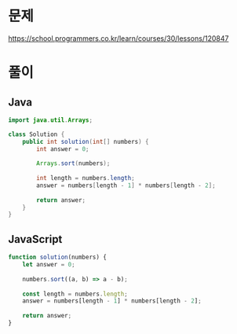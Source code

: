 # 문제
https://school.programmers.co.kr/learn/courses/30/lessons/120847

# 풀이
## Java
```java
import java.util.Arrays;

class Solution {
    public int solution(int[] numbers) {
        int answer = 0;
        
        Arrays.sort(numbers);
        
        int length = numbers.length;
        answer = numbers[length - 1] * numbers[length - 2];
        
        return answer;
    }
}
```

## JavaScript
```javascript
function solution(numbers) {
    let answer = 0;
    
    numbers.sort((a, b) => a - b);
    
    const length = numbers.length;
    answer = numbers[length - 1] * numbers[length - 2];
    
    return answer;
}
```
